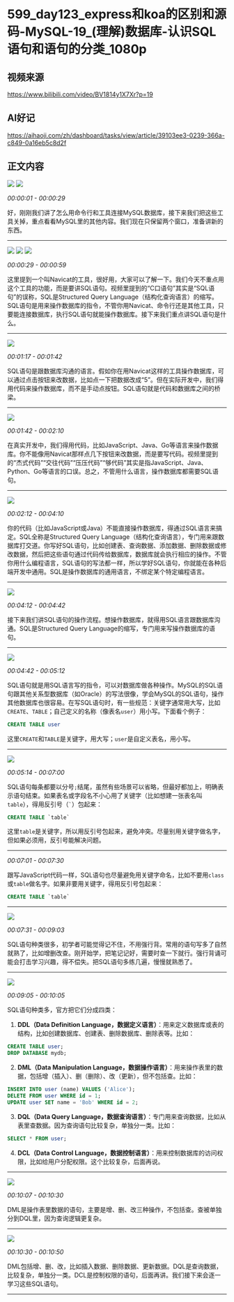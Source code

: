 # 599_day123_express和koa的区别和源码-MySQL-19_(理解)数据库-认识SQL语句和语句的分类_1080p

## 视频来源

https://www.bilibili.com/video/BV1814y1X7Xr?p=19

## AI好记

https://aihaoji.com/zh/dashboard/tasks/view/article/39103ee3-0239-366a-c849-0a16eb5c8d2f

## 正文内容

![](https://pic.aihaoji.com/user_cf07d812-ef26-8550-a50d-768cff660798/img/20250623/39103ee3-0239-366a-c849-0a16eb5c8d2f/3d6a11ee-1218-40d3-9dc0-1b4e65470bf3.webp)
![](https://pic.aihaoji.com/user_cf07d812-ef26-8550-a50d-768cff660798/img/20250623/39103ee3-0239-366a-c849-0a16eb5c8d2f/15ea8063-dca4-4519-b789-ead0039f3ba6.webp)

*00:00:01 - 00:00:29*

好，刚刚我们讲了怎么用命令行和工具连接MySQL数据库，接下来我们把这些工具关掉，重点看看MySQL里的其他内容。我们现在只保留两个窗口，准备讲新的东西。

---

![](https://pic.aihaoji.com/user_cf07d812-ef26-8550-a50d-768cff660798/img/20250623/39103ee3-0239-366a-c849-0a16eb5c8d2f/6e269da3-eb8b-4572-a4f3-f858e65ac0b4.webp)
![](https://pic.aihaoji.com/user_cf07d812-ef26-8550-a50d-768cff660798/img/20250623/39103ee3-0239-366a-c849-0a16eb5c8d2f/5d06beb4-028d-4f45-98ea-11b8a35c1aa3.webp)
![](https://pic.aihaoji.com/user_cf07d812-ef26-8550-a50d-768cff660798/img/20250623/39103ee3-0239-366a-c849-0a16eb5c8d2f/062fbe07-b566-43a7-b075-0b8e18af2918.webp)

*00:00:29 - 00:00:59*

这里提到一个叫Navicat的工具，很好用，大家可以了解一下。我们今天不重点用这个工具的功能，而是要讲SQL语句。视频里提到的“C口语句”其实是“SQL语句”的误称，SQL是Structured Query Language（结构化查询语言）的缩写。SQL语句是用来操作数据库的指令，不管你用Navicat、命令行还是其他工具，只要能连接数据库，执行SQL语句就能操作数据库。接下来我们重点讲SQL语句是什么。

---

![](https://pic.aihaoji.com/user_cf07d812-ef26-8550-a50d-768cff660798/img/20250623/39103ee3-0239-366a-c849-0a16eb5c8d2f/95ee7682-7f64-4708-906c-7d64a7c115bc.webp)

*00:01:17 - 00:01:42*

SQL语句是跟数据库沟通的语言。假如你在用Navicat这样的工具操作数据库，可以通过点击按钮来改数据，比如点一下把数据改成“5”。但在实际开发中，我们得用代码来操作数据库，而不是手动点按钮。SQL语句就是代码和数据库之间的桥梁。

---

![](https://pic.aihaoji.com/user_cf07d812-ef26-8550-a50d-768cff660798/img/20250623/39103ee3-0239-366a-c849-0a16eb5c8d2f/423f1aff-e24c-44a4-aa10-4563df12d432.webp)

*00:01:42 - 00:02:10*

在真实开发中，我们得用代码，比如JavaScript、Java、Go等语言来操作数据库。你不能像用Navicat那样点几下按钮来改数据，而是要写代码。视频里提到的“杰式代码”“交往代码”“压压代码”“够代码”其实是指JavaScript、Java、Python、Go等语言的口误。总之，不管用什么语言，操作数据库都需要SQL语句。

---

![](https://pic.aihaoji.com/user_cf07d812-ef26-8550-a50d-768cff660798/img/20250623/39103ee3-0239-366a-c849-0a16eb5c8d2f/d7c2c736-ff30-4f4b-93e3-15ed1e302c2e.webp)

*00:02:12 - 00:04:10*

你的代码（比如JavaScript或Java）不能直接操作数据库，得通过SQL语言来搞定。SQL全称是Structured Query Language（结构化查询语言），专门用来跟数据库打交道。你写好SQL语句，比如创建表、查询数据、添加数据、删除数据或修改数据，然后把这些语句通过代码传给数据库，数据库就会执行相应的操作。不管你用什么编程语言，SQL语句的写法都一样，所以学好SQL语句，你就能在各种后端开发中通用。SQL是操作数据库的通用语言，不绑定某个特定编程语言。

---

![](https://pic.aihaoji.com/user_cf07d812-ef26-8550-a50d-768cff660798/img/20250623/39103ee3-0239-366a-c849-0a16eb5c8d2f/a3ccf2c2-bad3-41c6-a8a6-5cd46a783ac7.webp)

*00:04:12 - 00:04:42*

接下来我们讲SQL语句的操作流程。想操作数据库，就得用SQL语言跟数据库沟通。SQL是Structured Query Language的缩写，专门用来写操作数据库的语句。

---

![](https://pic.aihaoji.com/user_cf07d812-ef26-8550-a50d-768cff660798/img/20250623/39103ee3-0239-366a-c849-0a16eb5c8d2f/ba3f94dd-d7f7-40fe-929a-299041deda87.webp)

*00:04:42 - 00:05:12*

SQL语句就是用SQL语言写的指令，可以对数据库做各种操作。MySQL的SQL语句跟其他关系型数据库（如Oracle）的写法很像，学会MySQL的SQL语句，操作其他数据库也很容易。在写SQL语句时，有一些规范：关键字通常用大写，比如`CREATE`、`TABLE`；自己定义的名称（像表名`user`）用小写。下面看个例子：

```sql
CREATE TABLE user
```

这里`CREATE`和`TABLE`是关键字，用大写；`user`是自定义表名，用小写。

---

![](https://pic.aihaoji.com/user_cf07d812-ef26-8550-a50d-768cff660798/img/20250623/39103ee3-0239-366a-c849-0a16eb5c8d2f/99828ec1-1452-4b86-bee2-feb3931813b3.webp)

*00:05:14 - 00:07:00*

SQL语句每条都要以分号`;`结尾，虽然有些场景可以省略，但最好都加上，明确表示语句结束。如果表名或字段名不小心用了关键字（比如想建一张表名叫`table`），得用反引号（`` ` ``）包起来：

```sql
CREATE TABLE `table`
```

这里`table`是关键字，所以用反引号包起来，避免冲突。尽量别用关键字做名字，但如果必须用，反引号能解决问题。

---

*00:07:01 - 00:07:30*

跟写JavaScript代码一样，SQL语句也尽量避免用关键字命名，比如不要用`class`或`table`做名字。如果非要用关键字，得用反引号包起来：

```sql
CREATE TABLE `table`
```

---

![](https://pic.aihaoji.com/user_cf07d812-ef26-8550-a50d-768cff660798/img/20250623/39103ee3-0239-366a-c849-0a16eb5c8d2f/1074d794-644e-4e21-a794-8e633b155a7d.webp)

*00:07:31 - 00:09:03*

SQL语句种类很多，初学者可能觉得记不住，不用强行背。常用的语句写多了自然就熟了，比如增删改查。刚开始学，把笔记记好，需要时查一下就行。强行背诵可能会打击学习兴趣，得不偿失。把SQL语句多练几遍，慢慢就熟悉了。

---

![](https://pic.aihaoji.com/user_cf07d812-ef26-8550-a50d-768cff660798/img/20250623/39103ee3-0239-366a-c849-0a16eb5c8d2f/3e9456f9-9879-4e9d-96d3-8c6fe2229129.webp)

*00:09:05 - 00:10:05*

SQL语句种类多，官方把它们分成四类：

1. **DDL（Data Definition Language，数据定义语言）**：用来定义数据库或表的结构，比如创建数据库、创建表、删除数据库、删除表等。比如：

```sql
CREATE TABLE user;
DROP DATABASE mydb;
```

2. **DML（Data Manipulation Language，数据操作语言）**：用来操作表里的数据，包括增（插入）、删（删除）、改（更新），但不包括查。比如：

```sql
INSERT INTO user (name) VALUES ('Alice');
DELETE FROM user WHERE id = 1;
UPDATE user SET name = 'Bob' WHERE id = 2;
```

3. **DQL（Data Query Language，数据查询语言）**：专门用来查询数据，比如从表里查数据。因为查询语句比较复杂，单独分一类。比如：

```sql
SELECT * FROM user;
```

4. **DCL（Data Control Language，数据控制语言）**：用来控制数据库的访问权限，比如给用户分配权限。这个比较复杂，后面再说。

---

![](https://pic.aihaoji.com/user_cf07d812-ef26-8550-a50d-768cff660798/img/20250623/39103ee3-0239-366a-c849-0a16eb5c8d2f/a747360d-b00f-4fb6-aba0-71fda92aef24.webp)

*00:10:07 - 00:10:30*

DML是操作表里数据的语句，主要是增、删、改三种操作，不包括查。查被单独分到DQL里，因为查询逻辑更复杂。

---

![](https://pic.aihaoji.com/user_cf07d812-ef26-8550-a50d-768cff660798/img/20250623/39103ee3-0239-366a-c849-0a16eb5c8d2f/b4675318-9121-450e-8a38-a83499c43a70.webp)

*00:10:30 - 00:10:50*

DML包括增、删、改，比如插入数据、删除数据、更新数据。DQL是查询数据，比较复杂，单独分一类。DCL是控制权限的语句，后面再讲。我们接下来会逐一学习这些SQL语句。

---